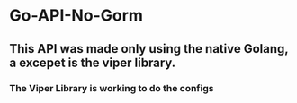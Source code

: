 # Go-API-No-Gorm
## This API was made only using the native Golang, a excepet is the viper library.
### The Viper Library is working to do the configs
